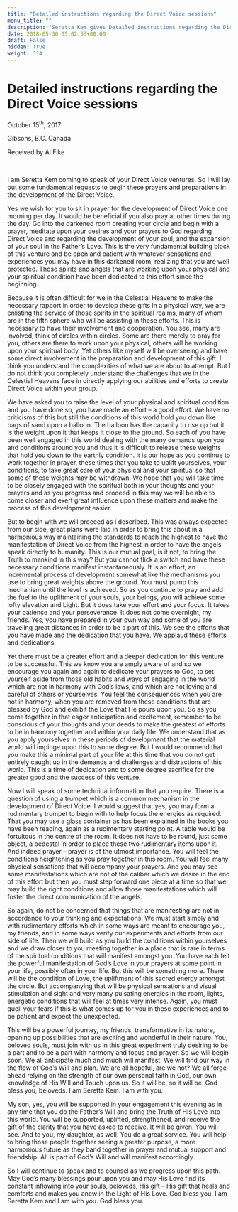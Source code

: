 ```yaml
---
title: "Detailed instructions regarding the Direct Voice sessions"
menu_title: ""
description: "Seretta Kem gives Detailed instructions regarding the Direct Voice sessions"
date: 2018-05-30 05:02:53+00:00
draft: False
hidden: True
weight: 314
---
```

# Detailed instructions regarding the Direct Voice sessions

October 15<sup>th</sup>, 2017

Gibsons, B.C. Canada

Received by Al Fike

 

I am Seretta Kem coming to speak of your Direct Voice ventures. So I will lay out some fundamental requests to begin these prayers and preparations in the development of the Direct Voice.

Yes we wish for you to sit in prayer for the development of Direct Voice one morning per day. It would be beneficial if you also pray at other times during the day. Go into the darkened room creating your circle and begin with a prayer, meditate upon your desires and your prayers to God regarding Direct Voice and regarding the development of your soul, and the expansion of your soul in the Father’s Love. This is the very fundamental building block of this venture and be open and patient with whatever sensations and experiences you may have in this darkened room, realizing that you are well protected. Those spirits and angels that are working upon your physical and your spiritual condition have been dedicated to this effort since the beginning.

Because it is often difficult for we in the Celestial Heavens to make the necessary rapport in order to develop these gifts in a physical way, we are enlisting the service of those spirits in the spiritual realms, many of whom are in the fifth sphere who will be assisting in these efforts. This is necessary to have their involvement and cooperation. You see, many are involved, think of circles within circles. Some are there merely to pray for you, others are there to work upon your physical, others will be working upon your spiritual body. Yet others like myself will be overseeing and have some direct involvement in the preparation and development of this gift. I think you understand the complexities of what we are about to attempt. But I do not think you completely understand the challenges that we in the Celestial Heavens face in directly applying our abilities and efforts to create Direct Voice within your group. 

We have asked you to raise the level of your physical and spiritual condition and you have done so, you have made an effort – a good effort. We have no criticisms of this but still the conditions of this world hold you down like bags of sand upon a balloon. The balloon has the capacity to rise up but it is the weight upon it that keeps it close to the ground. So each of you have been well engaged in this world dealing with the many demands upon you and conditions around you and thus it is difficult to release these weights that hold you down to the earthly condition. It is our hope as you continue to work together in prayer, these times that you take to uplift yourselves, your conditions, to take great care of your physical and your spiritual so that some of these weights may be withdrawn. We hope that you will take time to be closely engaged with the spiritual both in your thoughts and your prayers and as you progress and proceed in this way we will be able to come closer and exert great influence upon these matters and make the process of this development easier.

But to begin with we will proceed as I described. This was always expected from our side, great plans were laid in order to bring this about in a harmonious way maintaining the standards to reach the highest to have the manifestation of Direct Voice from the highest in order to have the angels speak directly to humanity. This is our mutual goal, is it not, to bring the Truth to mankind in this way? But you cannot flick a switch and have these necessary conditions manifest instantaneously. It is an effort, an incremental process of development somewhat like the mechanisms you use to bring great weights above the ground. You must pump this mechanism until the level is achieved. So as you continue to pray and add the fuel to the upliftment of your souls, your beings, you will achieve some lofty elevation and Light. But it does take your effort and your focus. It takes your patience and your perseverance. It does not come overnight, my friends. Yes, you have prepared in your own way and some of you are traveling great distances in order to be a part of this. We see the efforts that you have made and the dedication that you have. We applaud these efforts and dedications.

Yet there must be a greater effort and a deeper dedication for this venture to be successful. This we know you are amply aware of and so we encourage you again and again to dedicate your prayers to God, to set yourself aside from those old habits and ways of engaging in the world which are not in harmony with God’s laws, and which are not loving and careful of others or yourselves. You feel the consequences when you are not in harmony, when you are removed from these conditions that are blessed by God and exhibit the Love that He pours upon you. So as you come together in that eager anticipation and excitement, remember to be conscious of your thoughts and your deeds to make the greatest of efforts to be in harmony together and within your daily life. We understand that as you apply yourselves in these periods of development that the material world will impinge upon this to some degree. But I would recommend that you make this a minimal part of your life at this time that you do not get entirely caught up in the demands and challenges and distractions of this world. This is a time of dedication and to some degree sacrifice for the greater good and the success of this venture.

Now I will speak of some technical information that you require. There is a question of using a trumpet which is a common mechanism in the development of Direct Voice. I would suggest that yes, you may form a rudimentary trumpet to begin with to help focus the energies as required. That you may use a glass container as has been explained in the books you have been reading, again as a rudimentary starting point. A table would be fortuitous in the centre of the room. It does not have to be round, just some object, a pedestal in order to place these two rudimentary items upon it. And indeed prayer – prayer is of the utmost importance. You will feel the conditions heightening as you pray together in this room. You will feel many physical sensations that will accompany your prayers. And you may see some manifestations which are not of the caliber which we desire in the end of this effort but then you must step forward one piece at a time so that we may build the right conditions and allow those manifestations which will foster the direct communication of the angels. 

So again, do not be concerned that things that are manifesting are not in accordance to your thinking and expectations. We must start simply and with rudimentary efforts which in some ways are meant to encourage you, my friends, and in some ways verify our experiments and efforts from our side of life. Then we will build as you build the conditions within yourselves and we draw closer to you meeting together in a place that is rare in terms of the spiritual conditions that will manifest amongst you. You have each felt the powerful manifestation of God’s Love in your prayers at some point in your life, possibly often in your life. But this will be something more. There will be the condition of Love, the upliftment of this sacred energy amongst the circle. But accompanying that will be physical sensations and visual stimulation and sight and very many pulsating energies in the room, lights, energetic conditions that will feel at times very intense. Again, you must quell your fears if this is what comes up for you in these experiences and to be patient and expect the unexpected.

This will be a powerful journey, my friends, transformative in its nature, opening up possibilities that are exciting and wonderful in their nature. You, beloved souls, must join with us in this great experiment truly desiring to be a part and to be a part with harmony and focus and prayer. So we will begin soon. We all anticipate much and much will manifest. We will find our way in the flow of God’s Will and plan. We are all hopeful, are we not? We all forge ahead relying on the strength of our own personal faith in God, our own knowledge of His Will and Touch upon us. So it will be, so it will be. God bless you, beloveds. I am Seretta Kem. I am with you.

My son, yes, you will be supported in your engagement this evening as in any time that you do the Father’s Will and bring the Truth of His Love into this world. You will be supported, uplifted, strengthened, and receive the gift of the clarity that you have asked to receive. It will be given. You will see.
And to you, my daughter, as well. You do a great service. You will help to bring those people together seeing a greater purpose, a more harmonious future as they band together in prayer and mutual support and friendship. All is part of God’s Will and will manifest accordingly.

So I will continue to speak and to counsel as we progress upon this path. May God’s many blessings pour upon you and may His Love find its constant inflowing into your souls, beloveds, His gift – His gift that heals and comforts and makes you anew in the Light of His Love. God bless you. I am Seretta Kem and I am with you. God bless you.